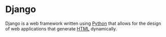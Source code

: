 <h1>Django</h1>

<p>Django is a web framework written using <a href="/wiki/Python">Python</a> that allows for the design of web applications that generate <a href="/wiki/HTML">HTML</a> dynamically.</p>
